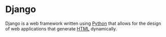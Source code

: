 <h1>Django</h1>

<p>Django is a web framework written using <a href="/wiki/Python">Python</a> that allows for the design of web applications that generate <a href="/wiki/HTML">HTML</a> dynamically.</p>
